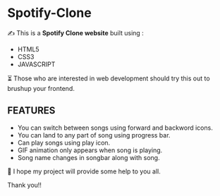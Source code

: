 # Spotify-Clone

:writing_hand: This is a **Spotify Clone website** built using :
* HTML5 
* CSS3 
* JAVASCRIPT

:hourglass_flowing_sand: Those who are interested in web development should try this out to brushup your frontend.

## FEATURES

* You can switch between songs using forward and backword icons.
* You can land to any part of song using progress bar.
* Can play songs using play icon.
* GIF animation only appears when song is playing.
* Song name changes in songbar along with song.


:milky_way: I hope my project will provide some help to you all. 

Thank you!!
